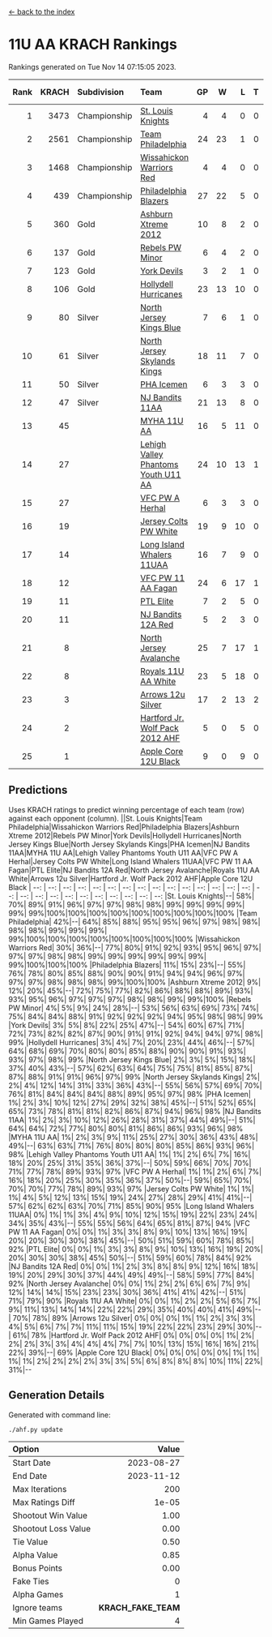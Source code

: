 [<- back to the index](readme.md)
# 11U AA KRACH Rankings
Rankings generated on Tue Nov 14 07:15:05 2023.

Rank|KRACH|Subdivision|Team|GP|W|L|T|OTW|OTL|SoS|Exp Wins|Win Diff
---:|---:|:---|:---|---:|---:|---:|---:|---:|---:|---:|---:|---:
1|3473|Championship|[St. Louis Knights](https://gamesheetstats.com/seasons/3659/teams/143319/schedule)|4|4|0|0|0|0|115|4.8|-0.0
2|2561|Championship|[Team Philadelphia](https://gamesheetstats.com/seasons/3659/teams/140788/schedule)|24|23|1|0|0|0|132|23.8|-0.0
3|1468|Championship|[Wissahickon Warriors Red](https://gamesheetstats.com/seasons/3659/teams/140468/schedule)|4|4|0|0|1|0|47|4.8|-0.0
4|439|Championship|[Philadelphia Blazers](https://gamesheetstats.com/seasons/3659/teams/140461/schedule)|27|22|5|0|0|1|430|22.8|-0.0
5|360|Gold|[Ashburn Xtreme 2012](https://gamesheetstats.com/seasons/3659/teams/140775/schedule)|10|8|2|0|1|0|480|8.8|-0.0
6|137|Gold|[Rebels PW Minor](https://gamesheetstats.com/seasons/3659/teams/140786/schedule)|6|4|2|0|0|0|439|4.9|0.0
7|123|Gold|[York Devils](https://gamesheetstats.com/seasons/3659/teams/140469/schedule)|3|2|1|0|1|0|647|2.9|0.0
8|106|Gold|[Hollydell Hurricanes](https://gamesheetstats.com/seasons/3659/teams/140777/schedule)|23|13|10|0|1|1|561|13.9|0.0
9|80|Silver|[North Jersey Kings Blue](https://gamesheetstats.com/seasons/3659/teams/140459/schedule)|7|6|1|0|0|0|15|6.9|0.0
10|61|Silver|[North Jersey Skylands Kings](https://gamesheetstats.com/seasons/3659/teams/140784/schedule)|18|11|7|0|1|1|331|11.9|0.0
11|50|Silver|[PHA Icemen](https://gamesheetstats.com/seasons/3659/teams/143313/schedule)|6|3|3|0|0|0|395|3.9|0.0
12|47|Silver|[NJ Bandits 11AA](https://gamesheetstats.com/seasons/3659/teams/140782/schedule)|21|13|8|0|0|1|175|13.9|0.0
13|45||[MYHA 11U AA](https://gamesheetstats.com/seasons/3659/teams/140781/schedule)|16|5|11|0|0|0|601|5.9|0.0
14|27||[Lehigh Valley Phantoms Youth U11 AA](https://gamesheetstats.com/seasons/3659/teams/140779/schedule)|24|10|13|1|1|1|434|11.4|0.0
15|27||[VFC PW A Herhal](https://gamesheetstats.com/seasons/3659/teams/140467/schedule)|6|3|3|0|1|1|41|3.9|0.0
16|19||[Jersey Colts PW White](https://gamesheetstats.com/seasons/3659/teams/140778/schedule)|19|9|10|0|1|0|177|9.9|0.0
17|14||[Long Island Whalers 11UAA](https://gamesheetstats.com/seasons/3659/teams/140780/schedule)|16|7|9|0|0|1|56|7.9|0.0
18|12||[VFC PW 11 AA Fagan](https://gamesheetstats.com/seasons/3659/teams/140789/schedule)|24|6|17|1|1|1|288|7.4|0.0
19|11||[PTL Elite](https://gamesheetstats.com/seasons/3659/teams/140462/schedule)|7|2|5|0|0|0|33|2.9|0.0
20|11||[NJ Bandits 12A Red](https://gamesheetstats.com/seasons/3659/teams/140458/schedule)|5|2|3|0|0|0|20|2.9|0.0
21|8||[North Jersey Avalanche](https://gamesheetstats.com/seasons/3659/teams/140783/schedule)|25|7|17|1|1|3|144|8.4|0.0
22|8||[Royals 11U AA White](https://gamesheetstats.com/seasons/3659/teams/140787/schedule)|23|5|18|0|1|0|378|5.9|0.0
23|3||[Arrows 12u Silver](https://gamesheetstats.com/seasons/3659/teams/140774/schedule)|17|2|13|2|0|0|55|3.9|0.0
24|2||[Hartford Jr. Wolf Pack 2012 AHF](https://gamesheetstats.com/seasons/3659/teams/140776/schedule)|5|0|5|0|0|0|37|0.9|0.0
25|1||[Apple Core 12U Black](https://gamesheetstats.com/seasons/3659/teams/140773/schedule)|9|0|9|0|0|0|435|0.9|0.0

## Predictions
Uses KRACH ratings to predict winning percentage of each team (row) against each opponent (column).
||St. Louis Knights|Team Philadelphia|Wissahickon Warriors Red|Philadelphia Blazers|Ashburn Xtreme 2012|Rebels PW Minor|York Devils|Hollydell Hurricanes|North Jersey Kings Blue|North Jersey Skylands Kings|PHA Icemen|NJ Bandits 11AA|MYHA 11U AA|Lehigh Valley Phantoms Youth U11 AA|VFC PW A Herhal|Jersey Colts PW White|Long Island Whalers 11UAA|VFC PW 11 AA Fagan|PTL Elite|NJ Bandits 12A Red|North Jersey Avalanche|Royals 11U AA White|Arrows 12u Silver|Hartford Jr. Wolf Pack 2012 AHF|Apple Core 12U Black
| --: | --: | --: | --: | --: | --: | --: | --: | --: | --: | --: | --: | --: | --: | --: | --: | --: | --: | --: | --: | --: | --: | --: | --: | --: | --: 
|St. Louis Knights|--| 58%| 70%| 89%| 91%| 96%| 97%| 97%| 98%| 98%| 99%| 99%| 99%| 99%| 99%| 99%|100%|100%|100%|100%|100%|100%|100%|100%|100%
|Team Philadelphia| 42%|--| 64%| 85%| 88%| 95%| 95%| 96%| 97%| 98%| 98%| 98%| 98%| 99%| 99%| 99%| 99%|100%|100%|100%|100%|100%|100%|100%|100%
|Wissahickon Warriors Red| 30%| 36%|--| 77%| 80%| 91%| 92%| 93%| 95%| 96%| 97%| 97%| 97%| 98%| 98%| 99%| 99%| 99%| 99%| 99%| 99%| 99%|100%|100%|100%
|Philadelphia Blazers| 11%| 15%| 23%|--| 55%| 76%| 78%| 80%| 85%| 88%| 90%| 90%| 91%| 94%| 94%| 96%| 97%| 97%| 97%| 98%| 98%| 98%| 99%|100%|100%
|Ashburn Xtreme 2012|  9%| 12%| 20%| 45%|--| 72%| 75%| 77%| 82%| 86%| 88%| 88%| 89%| 93%| 93%| 95%| 96%| 97%| 97%| 97%| 98%| 98%| 99%| 99%|100%
|Rebels PW Minor|  4%|  5%|  9%| 24%| 28%|--| 53%| 56%| 63%| 69%| 73%| 74%| 75%| 84%| 84%| 88%| 91%| 92%| 92%| 92%| 94%| 95%| 98%| 98%| 99%
|York Devils|  3%|  5%|  8%| 22%| 25%| 47%|--| 54%| 60%| 67%| 71%| 72%| 73%| 82%| 82%| 87%| 90%| 91%| 91%| 92%| 94%| 94%| 97%| 98%| 99%
|Hollydell Hurricanes|  3%|  4%|  7%| 20%| 23%| 44%| 46%|--| 57%| 64%| 68%| 69%| 70%| 80%| 80%| 85%| 88%| 90%| 90%| 91%| 93%| 93%| 97%| 98%| 99%
|North Jersey Kings Blue|  2%|  3%|  5%| 15%| 18%| 37%| 40%| 43%|--| 57%| 62%| 63%| 64%| 75%| 75%| 81%| 85%| 87%| 87%| 88%| 91%| 91%| 96%| 97%| 99%
|North Jersey Skylands Kings|  2%|  2%|  4%| 12%| 14%| 31%| 33%| 36%| 43%|--| 55%| 56%| 57%| 69%| 70%| 76%| 81%| 84%| 84%| 84%| 88%| 89%| 95%| 97%| 98%
|PHA Icemen|  1%|  2%|  3%| 10%| 12%| 27%| 29%| 32%| 38%| 45%|--| 51%| 52%| 65%| 65%| 73%| 78%| 81%| 81%| 82%| 86%| 87%| 94%| 96%| 98%
|NJ Bandits 11AA|  1%|  2%|  3%| 10%| 12%| 26%| 28%| 31%| 37%| 44%| 49%|--| 51%| 64%| 64%| 72%| 77%| 80%| 80%| 81%| 86%| 86%| 93%| 96%| 98%
|MYHA 11U AA|  1%|  2%|  3%|  9%| 11%| 25%| 27%| 30%| 36%| 43%| 48%| 49%|--| 63%| 63%| 71%| 76%| 80%| 80%| 80%| 85%| 86%| 93%| 96%| 98%
|Lehigh Valley Phantoms Youth U11 AA|  1%|  1%|  2%|  6%|  7%| 16%| 18%| 20%| 25%| 31%| 35%| 36%| 37%|--| 50%| 59%| 66%| 70%| 70%| 71%| 77%| 78%| 89%| 93%| 97%
|VFC PW A Herhal|  1%|  1%|  2%|  6%|  7%| 16%| 18%| 20%| 25%| 30%| 35%| 36%| 37%| 50%|--| 59%| 65%| 70%| 70%| 70%| 77%| 78%| 89%| 93%| 97%
|Jersey Colts PW White|  1%|  1%|  1%|  4%|  5%| 12%| 13%| 15%| 19%| 24%| 27%| 28%| 29%| 41%| 41%|--| 57%| 62%| 62%| 63%| 70%| 71%| 85%| 90%| 95%
|Long Island Whalers 11UAA|  0%|  1%|  1%|  3%|  4%|  9%| 10%| 12%| 15%| 19%| 22%| 23%| 24%| 34%| 35%| 43%|--| 55%| 55%| 56%| 64%| 65%| 81%| 87%| 94%
|VFC PW 11 AA Fagan|  0%|  0%|  1%|  3%|  3%|  8%|  9%| 10%| 13%| 16%| 19%| 20%| 20%| 30%| 30%| 38%| 45%|--| 50%| 51%| 59%| 60%| 78%| 85%| 92%
|PTL Elite|  0%|  0%|  1%|  3%|  3%|  8%|  9%| 10%| 13%| 16%| 19%| 20%| 20%| 30%| 30%| 38%| 45%| 50%|--| 51%| 59%| 60%| 78%| 84%| 92%
|NJ Bandits 12A Red|  0%|  0%|  1%|  2%|  3%|  8%|  8%|  9%| 12%| 16%| 18%| 19%| 20%| 29%| 30%| 37%| 44%| 49%| 49%|--| 58%| 59%| 77%| 84%| 92%
|North Jersey Avalanche|  0%|  0%|  1%|  2%|  2%|  6%|  6%|  7%|  9%| 12%| 14%| 14%| 15%| 23%| 23%| 30%| 36%| 41%| 41%| 42%|--| 51%| 71%| 79%| 90%
|Royals 11U AA White|  0%|  0%|  1%|  2%|  2%|  5%|  6%|  7%|  9%| 11%| 13%| 14%| 14%| 22%| 22%| 29%| 35%| 40%| 40%| 41%| 49%|--| 70%| 78%| 89%
|Arrows 12u Silver|  0%|  0%|  0%|  1%|  1%|  2%|  3%|  3%|  4%|  5%|  6%|  7%|  7%| 11%| 11%| 15%| 19%| 22%| 22%| 23%| 29%| 30%|--| 61%| 78%
|Hartford Jr. Wolf Pack 2012 AHF|  0%|  0%|  0%|  0%|  1%|  2%|  2%|  2%|  3%|  3%|  4%|  4%|  4%|  7%|  7%| 10%| 13%| 15%| 16%| 16%| 21%| 22%| 39%|--| 69%
|Apple Core 12U Black|  0%|  0%|  0%|  0%|  0%|  1%|  1%|  1%|  1%|  2%|  2%|  2%|  2%|  3%|  3%|  5%|  6%|  8%|  8%|  8%| 10%| 11%| 22%| 31%|--

## Generation Details

Generated with command line:
```
./ahf.py update
```

| Option | Value |
| :----- | ----: |
| Start Date | 2023-08-27 |
| End Date | 2023-11-12 |
| Max Iterations | 200 |
| Max Ratings Diff | 1e-05 |
| Shootout Win Value | 1.00 |
| Shootout Loss Value | 0.00 |
| Tie Value | 0.50 |
| Alpha Value | 0.85 |
| Bonus Points | 0.00 |
| Fake Ties | 0 |
| Alpha Games | 1 |
| Ignore teams | __KRACH_FAKE_TEAM__ |
| Min Games Played | 4 |

